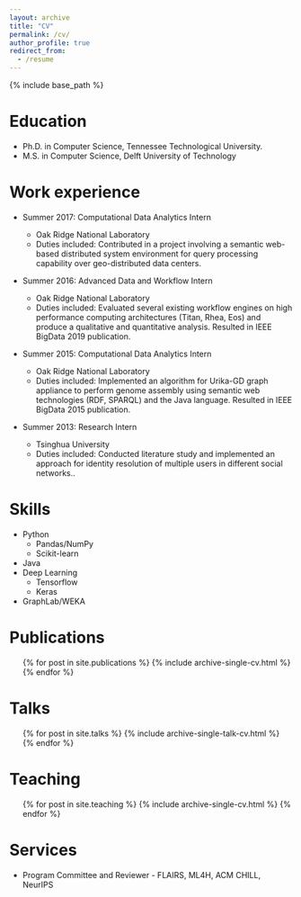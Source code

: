 ```yaml
---
layout: archive
title: "CV"
permalink: /cv/
author_profile: true
redirect_from:
  - /resume
---
```


{% include base_path %}

Education
======
* Ph.D. in Computer Science, Tennessee Technological University.
* M.S. in Computer Science, Delft University of Technology

Work experience
======
  * Summer 2017: Computational Data Analytics Intern
    * Oak Ridge National Laboratory
    * Duties included: Contributed in a project involving a semantic web-based distributed system environment for query processing capability over geo-distributed data centers. 
  
  * Summer 2016: Advanced Data and Workflow Intern
    * Oak Ridge National Laboratory
    * Duties included: Evaluated several existing workflow engines on high performance computing architectures (Titan, Rhea, Eos) and produce a qualitative and quantitative analysis. Resulted in IEEE BigData 2019 publication. 
   
* Summer 2015: Computational Data Analytics Intern
  * Oak Ridge National Laboratory
  * Duties included: Implemented an algorithm for Urika-GD graph appliance to perform genome assembly using semantic web technologies (RDF, SPARQL) and the Java language. Resulted in IEEE BigData 2015 publication.
  
 * Summer 2013: Research Intern
    * Tsinghua University
    * Duties included: Conducted literature study and implemented an approach for identity resolution of multiple users in different social networks.. 
  
Skills
======
* Python
  * Pandas/NumPy
  * Scikit-learn
* Java
* Deep Learning
  * Tensorflow
  * Keras
* GraphLab/WEKA

Publications
======
  <ul>{% for post in site.publications %}
    {% include archive-single-cv.html %}
  {% endfor %}</ul>
  
Talks
======
  <ul>{% for post in site.talks %}
    {% include archive-single-talk-cv.html %}
  {% endfor %}</ul>
  
Teaching
======
  <ul>{% for post in site.teaching %}
    {% include archive-single-cv.html %}
  {% endfor %}</ul>
  
Services
======
* Program Committee and Reviewer - FLAIRS, ML4H, ACM CHILL, NeurIPS 

